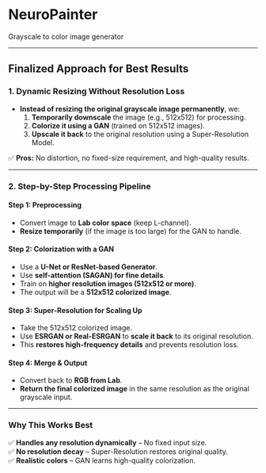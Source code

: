 # NeuroPainter
Grayscale to color image generator

---
## **Finalized Approach for Best Results**
### **1. Dynamic Resizing Without Resolution Loss**
- **Instead of resizing the original grayscale image permanently**, we:
  1. **Temporarily downscale** the image (e.g., 512x512) for processing.
  2. **Colorize it using a GAN** (trained on 512x512 images).
  3. **Upscale it back** to the original resolution using a Super-Resolution Model.

✅ **Pros:** No distortion, no fixed-size requirement, and high-quality results.

---

### **2. Step-by-Step Processing Pipeline**
#### **Step 1: Preprocessing**
- Convert image to **Lab color space** (keep L-channel).
- **Resize temporarily** (if the image is too large) for the GAN to handle.

#### **Step 2: Colorization with a GAN**
- Use a **U-Net or ResNet-based Generator**.
- Use **self-attention (SAGAN) for fine details**.
- Train on **higher resolution images (512x512 or more)**.
- The output will be a **512x512 colorized image**.

#### **Step 3: Super-Resolution for Scaling Up**
- Take the 512x512 colorized image.
- Use **ESRGAN or Real-ESRGAN** to **scale it back** to its original resolution.
- This **restores high-frequency details** and prevents resolution loss.

#### **Step 4: Merge & Output**
- Convert back to **RGB from Lab**.
- **Return the final colorized image** in the same resolution as the original grayscale input.

---

### **Why This Works Best**
✅ **Handles any resolution dynamically** – No fixed input size.  
✅ **No resolution decay** – Super-Resolution restores original quality.  
✅ **Realistic colors** – GAN learns high-quality colorization.  
